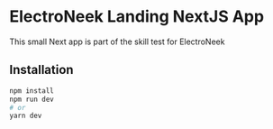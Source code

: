 # ElectroNeek Landing NextJS App

This small Next app is part of the skill test for ElectroNeek

## Installation

```bash
npm install
npm run dev
# or
yarn dev
```
